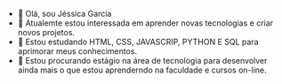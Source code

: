 - 👋 Olá, sou Jéssica Garcia
- 👀 Atualemte estou interessada em aprender novas tecnologias e criar novos projetos.
- 🌱 Estou estudando HTML, CSS, JAVASCRIP, PYTHON E SQL para aprimorar meus conhecimentos.
- 💞️ Estou procurando estágio na área de tecnologia para desenvolver ainda mais o que estou aprenderndo na faculdade e cursos on-line.
  



